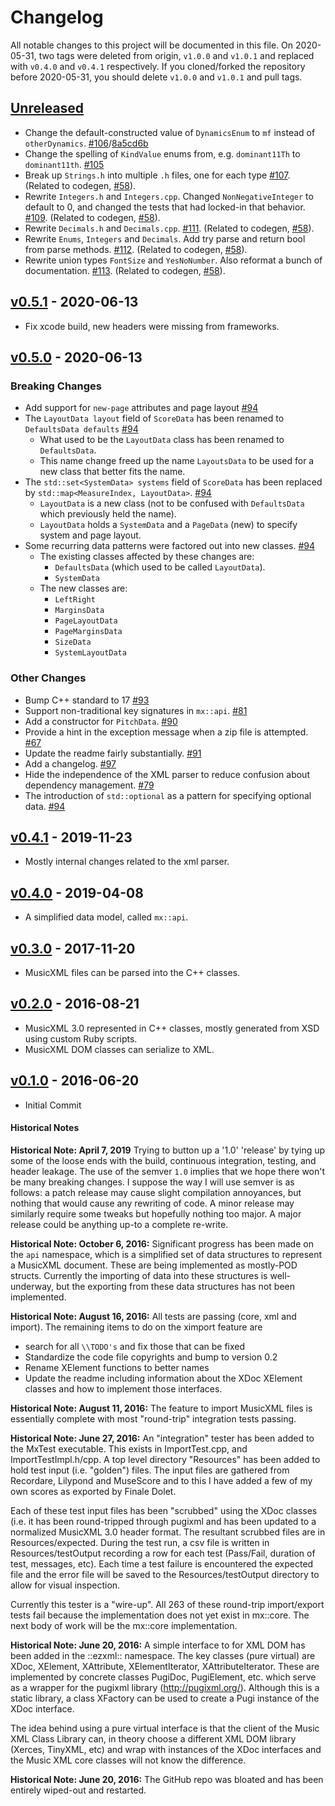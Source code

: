 # Changelog
All notable changes to this project will be documented in this file.
On 2020-05-31, two tags were deleted from origin, `v1.0.0` and `v1.0.1` and replaced with `v0.4.0` and `v0.4.1` respectively.
If you cloned/forked the repository before 2020-05-31, you should delete `v1.0.0` and `v1.0.1` and pull tags.

## [Unreleased]
- Change the default-constructed value of `DynamicsEnum` to `mf` instead of `otherDynamics`. [#106]/[8a5cd6b]
- Change the spelling of `KindValue` enums from, e.g. `dominant11Th` to `dominant11th`. [#105]
- Break up `Strings.h` into multiple `.h` files, one for each type [#107]. (Related to codegen, [#58]).
- Rewrite `Integers.h` and `Integers.cpp`. Changed `NonNegativeInteger` to default to 0, and changed the tests that had locked-in that behavior. [#109]. (Related to codegen, [#58]).
- Rewrite `Decimals.h` and `Decimals.cpp`. [#111]. (Related to codegen, [#58]).
- Rewrite `Enums`, `Integers` and `Decimals`. Add try parse and return bool from parse methods. [#112]. (Related to codegen, [#58]).
- Rewrite union types `FontSize` and `YesNoNumber`. Also reformat a bunch of documentation. [#113]. (Related to codegen, [#58]).

[#105]: https://github.com/webern/mx/pull/105
[#106]: https://github.com/webern/mx/pull/106
[#107]: https://github.com/webern/mx/pull/107
[#109]: https://github.com/webern/mx/pull/109
[#111]: https://github.com/webern/mx/pull/111
[#112]: https://github.com/webern/mx/pull/112
[#113]: https://github.com/webern/mx/pull/113
[#58]: https://github.com/webern/mx/issues/58
[8a5cd6b]: https://github.com/webern/mx/commit/8a5cd6b

## [v0.5.1] - 2020-06-13
- Fix xcode build, new headers were missing from frameworks.

## [v0.5.0] - 2020-06-13
### Breaking Changes
- Add support for `new-page` attributes and page layout [#94]
- The `LayoutData layout` field of `ScoreData` has been renamed to `DefaultsData defaults` [#94]
  - What used to be the `LayoutData` class has been renamed to `DefaultsData`.
  - This name change freed up the name `LayoutsData` to be used for a new class that better fits the name.
- The `std::set<SystemData> systems` field of `ScoreData` has been replaced by `std::map<MeasureIndex, LayoutData>`. [#94]
  - `LayoutData` is a new class (not to be confused with `DefaultsData` which previously held the name).
  - `LayoutData` holds a `SystemData` and a `PageData` (new) to specify system and page layout.
- Some recurring data patterns were factored out into new classes. [#94]
  - The existing classes affected by these changes are:
    - `DefaultsData` (which used to be called `LayoutData`).
    - `SystemData`
  - The new classes are:
    - `LeftRight`
    - `MarginsData`
    - `PageLayoutData`
    - `PageMarginsData`
    - `SizeData`
    - `SystemLayoutData`

### Other Changes
- Bump C++ standard to 17 [#93]
- Support non-traditional key signatures in `mx::api`. [#81]
- Add a constructor for `PitchData`. [#90]
- Provide a hint in the exception message when a zip file is attempted. [#67]
- Update the readme fairly substantially. [#91]
- Add a changelog. [#97]
- Hide the independence of the XML parser to reduce confusion about dependency management. [#79]
- The introduction of `std::optional` as a pattern for specifying optional data. [#94]

[#67]: https://github.com/webern/mx/pull/67
[#79]: https://github.com/webern/mx/pull/79
[#81]: https://github.com/webern/mx/pull/81
[#90]: https://github.com/webern/mx/pull/90
[#91]: https://github.com/webern/mx/pull/91
[#93]: https://github.com/webern/mx/pull/93
[#94]: https://github.com/webern/mx/pull/94
[#97]: https://github.com/webern/mx/pull/97

## [v0.4.1] - 2019-11-23
- Mostly internal changes related to the xml parser.

## [v0.4.0] - 2019-04-08
- A simplified data model, called `mx::api`.

## [v0.3.0] - 2017-11-20
- MusicXML files can be parsed into the C++ classes.

## [v0.2.0] - 2016-08-21
- MusicXML 3.0 represented in C++ classes, mostly generated from XSD using custom Ruby scripts.
- MusicXML DOM classes can serialize to XML.

## [v0.1.0] - 2016-06-20
- Initial Commit

[v0.1.0]: https://github.com/webern/mx/commit/5d46609
[v0.2.0]: https://github.com/webern/mx/compare/5d46609..v0.2.0
[v0.3.0]: https://github.com/webern/mx/compare/v0.2.0..v0.3.0
[v0.4.0]: https://github.com/webern/mx/compare/v0.3.0..v0.4.0
[v0.4.1]: https://github.com/webern/mx/compare/v0.4.0..v0.4.1
[v0.5.0]: https://github.com/webern/mx/compare/v0.4.1..v0.5.0
[v0.5.1]: https://github.com/webern/mx/compare/v0.5.0..v0.5.1
[Unreleased]: https://github.com/webern/mx/compare/v0.5.1...HEAD

#### Historical Notes

**Historical Note: April 7, 2019** Trying to button up a '1.0' 'release' by tying up some of the loose ends with the build, continuous integration, testing, and header leakage.
The use of the semver `1.0` implies that we hope there won't be many breaking changes.
I suppose the way I will use semver is as follows: a patch release may cause slight compilation annoyances, but nothing that would cause any rewriting of code.
A minor release may similarly require some tweaks but hopefully nothing too major.
A major release could be anything up-to a complete re-write.

**Historical Note: October 6, 2016:** Significant progress has been made on the `api` namespace, which is a simplified set of data structures to represent a MusicXML document.
These are being implemented as mostly-POD structs.
Currently the importing of data into these structures is well-underway, but the exporting from these data structures has not been implemented.

**Historical Note: August 16, 2016:** All tests are passing (core, xml and import).
The remaining items to do on the ximport feature are
- search for all `\\TODO's` and fix those that can be fixed
- Standardize the code file copyrights and bump to version 0.2
- Rename XElement functions to better names
- Update the readme including information about the XDoc XElement classes and how to implement those interfaces.

**Historical Note: August 11, 2016:** The feature to import MusicXML files is essentially complete with most "round-trip" integration tests passing.

**Historical Note: June 27, 2016:** An "integration" tester has been added to the MxTest executable.
This exists in ImportTest.cpp, and ImportTestImpl.h/cpp.
A top level directory "Resources" has been added to hold test input (i.e. "golden") files.
The input files are gathered from Recordare, Lilypond and MuseScore and to this I have added a few of my own scores as exported by Finale Dolet.

Each of these test input files has been "scrubbed" using the XDoc classes (i.e. it has been round-tripped through pugixml and has been updated to a normalized MusicXML 3.0 header format.
The resultant scrubbed files are in Resources/expected.
During the test run, a csv file is written in Resources/testOutput recording a row for each test (Pass/Fail, duration of test, messages, etc).
Each time a test failure is encountered the expected file and the error file will be saved to the Resources/testOutput directory to allow for visual inspection.

Currently this tester is a "wire-up".
All 263 of these round-trip import/export tests fail because the implementation does not yet exist in mx::core.
The next body of work will be the mx::core implementation.

**Historical Note: June 20, 2016:** A simple interface to for XML DOM has been added in the ::ezxml:: namespace.
The key classes (pure virtual) are XDoc, XElement, XAttribute, XElementIterator, XAttributeIterator.
These are implemented by concrete classes PugiDoc, PugiElement, etc. which serve as a wrapper for the pugixml library (http://pugixml.org/).
Although this is a static library, a class XFactory can be used to create a Pugi instance of the XDoc interface.

The idea behind using a pure virtual interface is that the client of the Music XML Class Library can, in theory choose a different XML DOM library (Xerces, TinyXML, etc) and wrap with instances of the XDoc interfaces and the Music XML core classes will not know the difference.

**Historical Note: June 20, 2016:** The GitHub repo was bloated and has been entirely wiped-out and restarted.
